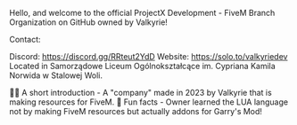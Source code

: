 Hello, and welcome to the official ProjectX Development - FiveM Branch Organization on GitHub owned by Valkyrie!

Contact:

Discord: https://discord.gg/RRteut2YdD
Website: https://solo.to/valkyriedev
Located in Samorządowe Liceum Ogólnokształcące im. Cypriana Kamila Norwida w Stalowej Woli.

🙋‍♀️ A short introduction - A "company" made in 2023 by Valkyrie that is making resources for FiveM.
🍿 Fun facts - Owner learned the LUA language not by making FiveM resources but actually addons for Garry's Mod!
